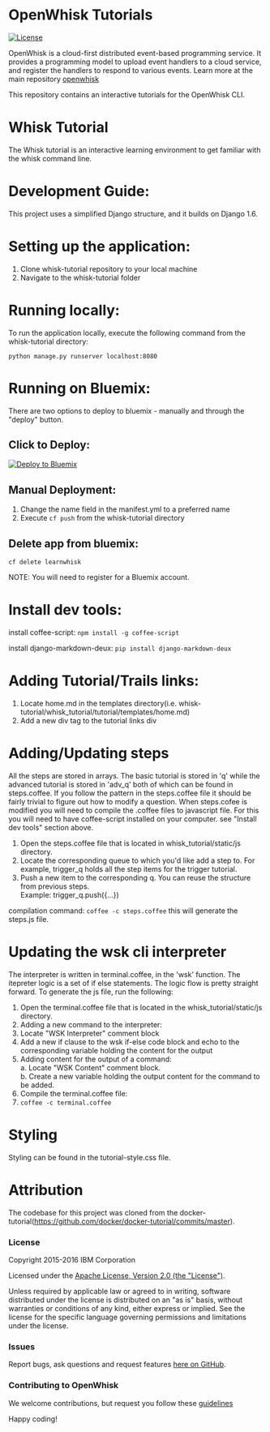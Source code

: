 # OpenWhisk Tutorials

[![License](https://img.shields.io/badge/license-Apache--2.0-blue.svg)](http://www.apache.org/licenses/LICENSE-2.0)

OpenWhisk is a cloud-first distributed event-based programming service. 
It provides a programming model to upload event handlers to a cloud service, and register the handlers to respond to various events. 
Learn more at the main repository [openwhisk](https://github.com/openwhisk/openwhisk) 

This repository contains an interactive tutorials for the OpenWhisk CLI. 


Whisk Tutorial
===============

The Whisk tutorial is an interactive learning environment to get familiar with the whisk command line.


Development Guide:
==================
This project uses a simplified Django structure, and it builds on Django 1.6.


Setting up the application:
=================
1. Clone whisk-tutorial repository to your local machine
2. Navigate to the whisk-tutorial folder 

Running locally: 
=================
To run the application locally, execute the following command from the whisk-tutorial directory:

`python manage.py runserver localhost:8080`


Running on Bluemix:
===================
There are two options to deploy to bluemix - manually and through the "deploy" button.     

Click to Deploy:
----------
[![Deploy to Bluemix](https://bluemix.net/deploy/button_x2.png)](https://bluemix.net/deploy?repository=https://github.com/openwhisk/openwhisk-tutorial.git)

Manual Deployment:
-------------
  1. Change the name field in the manifest.yml to a preferred name   
  2. Execute `cf push` from the whisk-tutorial directory  
   
Delete app from bluemix:
----------

   `cf delete learnwhisk`

NOTE: You will need to register for a Bluemix account.

Install dev tools:
===================
install coffee-script: `npm install -g coffee-script`   

install django-markdown-deux: `pip install django-markdown-deux`
   
Adding Tutorial/Trails links:
===========================
1. Locate home.md in the templates directory(i.e. whisk-tutorial/whisk_tutorial/tutorial/templates/home.md)
2. Add a new div tag to the tutorial links div


Adding/Updating steps
=======================
All the steps are stored in arrays. The basic tutorial is stored in 'q' while the advanced tutorial
is stored in 'adv_q' both of which can be found in steps.coffee. If you follow the pattern in the steps.coffee 
file it should be fairly trivial to figure out how to modify a question. When steps.cofee is modified you
will need to compile the .coffee files to javascript file. For this you will need to have coffee-script 
installed on your computer. see "Install dev tools" section above. 

1. Open the steps.coffee file that is located in whisk_tutorial/static/js directory.
2. Locate the corresponding queue to which you'd like add a step to. For example, trigger_q holds all the step items for the trigger tutorial. 
3. Push a new item to the corresponding q. You can reuse the structure from previous steps.   
   Example: trigger_q.push({...})

compilation command: `coffee -c steps.coffee`
this will generate the steps.js file.

Updating the wsk cli interpreter
================================
The interpreter is written in terminal.coffee, in the 'wsk' function. The itepreter logic is a set of 
if else statements. The logic flow is pretty straight forward. To generate the js file, run the following:

1. Open the terminal.coffee file that is located in the whisk_tutorial/static/js directory.
2. Adding a new command to the interpreter:    
  1. Locate "WSK Interpreter" comment block    
  2. Add a new if clause to the wsk if-else code block and echo to the corresponding variable holding the content for the output   
  3. Adding content for the output of a command:  
     a. Locate "WSK Content" comment block.   
     b. Create a new variable holding the output content for the command to be added.   
3. Compile the terminal.coffee file:   
  1. `coffee -c terminal.coffee` 


Styling
==========
Styling can be found in the tutorial-style.css file.

Attribution
==============
The codebase for this project was cloned from the docker-tutorial(https://github.com/docker/docker-tutorial/commits/master).


### License

Copyright 2015-2016 IBM Corporation

Licensed under the [Apache License, Version 2.0 (the "License")](http://www.apache.org/licenses/LICENSE-2.0.html).

Unless required by applicable law or agreed to in writing, software distributed under the license is distributed on an "as is" basis, without warranties or conditions of any kind, either express or implied. See the license for the specific language governing permissions and limitations under the license.

### Issues

Report bugs, ask questions and request features [here on GitHub](../../issues).

### Contributing to OpenWhisk

We welcome contributions, but request you follow these [guidelines](CONTRIBUTING.md)

Happy coding!
